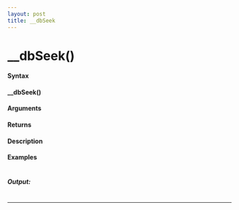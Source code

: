 ```yaml
---
layout: post
title: __dbSeek
---
```


# __dbSeek()


#### Syntax

#### __dbSeek()

#### Arguments

#### Returns

#### Description

#### Examples

```

```

##### Output:

```

```

---